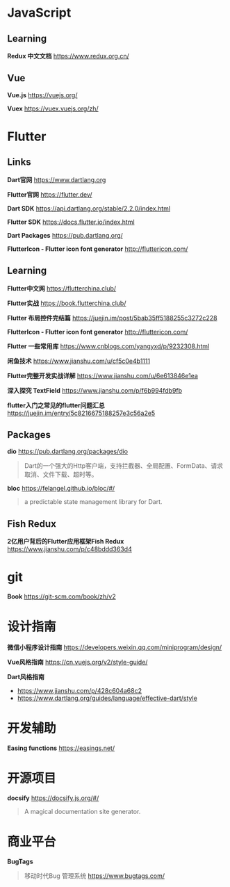 # JavaScript

## Learning

**Redux 中文文档**
https://www.redux.org.cn/

## Vue

**Vue.js**
https://vuejs.org/

**Vuex**
https://vuex.vuejs.org/zh/


# Flutter

## Links

**Dart官网**
https://www.dartlang.org

**Flutter官网**
https://flutter.dev/

**Dart SDK**
https://api.dartlang.org/stable/2.2.0/index.html

**Flutter SDK**
https://docs.flutter.io/index.html

**Dart Packages**
https://pub.dartlang.org/

**FlutterIcon - Flutter icon font generator**
http://fluttericon.com/

## Learning

**Flutter中文网**
https://flutterchina.club/

**Flutter实战**
https://book.flutterchina.club/

**Flutter 布局控件完结篇**
https://juejin.im/post/5bab35ff5188255c3272c228

**FlutterIcon - Flutter icon font generator**
http://fluttericon.com/

**Flutter 一些常用库**
https://www.cnblogs.com/yangyxd/p/9232308.html

**闲鱼技术**
https://www.jianshu.com/u/cf5c0e4b1111

**Flutter完整开发实战详解**
https://www.jianshu.com/u/6e613846e1ea

**深入探究 TextField**
https://www.jianshu.com/p/f6b994fdb9fb

**flutter入门之常见的flutter问题汇总**
https://juejin.im/entry/5c8216675188257e3c56a2e5

## Packages

**dio**
https://pub.dartlang.org/packages/dio
> Dart的一个强大的Http客户端，支持拦截器、全局配置、FormData、请求取消、文件下载、超时等。

**bloc**
https://felangel.github.io/bloc/#/
> a predictable state management library for Dart.

## Fish Redux

**2亿用户背后的Flutter应用框架Fish Redux**
https://www.jianshu.com/p/c48bddd363d4

# git

**Book**
https://git-scm.com/book/zh/v2


# 设计指南

**微信小程序设计指南**
https://developers.weixin.qq.com/miniprogram/design/

**Vue风格指南**
https://cn.vuejs.org/v2/style-guide/

**Dart风格指南**
- https://www.jianshu.com/p/428c604a68c2
- https://www.dartlang.org/guides/language/effective-dart/style

# 开发辅助

**Easing functions**
https://easings.net/

# 开源项目

**docsify**
https://docsify.js.org/#/
> A magical documentation site generator.

# 商业平台

**BugTags**
> 移动时代Bug 管理系统
https://www.bugtags.com/


